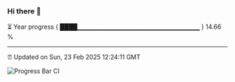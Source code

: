 ### Hi there 👋

⏳ Year progress { ████▁▁▁▁▁▁▁▁▁▁▁▁▁▁▁▁▁▁▁▁▁▁▁▁▁▁ } 14.66 %

---

⏰ Updated on Sun, 23 Feb 2025 12:24:11 GMT

![Progress Bar CI](https://github.com/liununu/liununu/workflows/Progress%20Bar%20CI/badge.svg)
